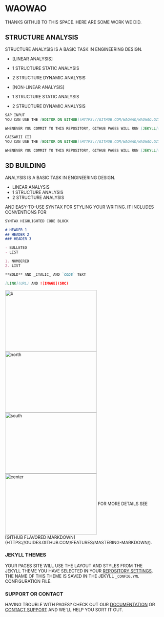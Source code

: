 # WAOWAO

THANKS GITHUB TO THIS SPACE. HERE ARE SOME WORK WE DID. 
## STRUCTURE ANALYSIS
STRUCTURE ANALYSIS IS A BASIC TASK IN ENGINEERING DESIGN. 

- [LINEAR ANALYSIS]
- 1 STRUCTURE STATIC ANALYSIS
- 2 STRUCTURE DYNAMIC ANALYSIS

- [NON-LINEAR ANALYSIS]
- 1 STRUCTURE STATIC ANALYSIS
- 2 STRUCTURE DYNAMIC ANALYSIS

```MARKDOWN
SAP INPUT
YOU CAN USE THE [EDITOR ON GITHUB](HTTPS://GITHUB.COM/WAOWAO/WAOWAO.GITHUB.IO/EDIT/MASTER/README.MD) TO MAINTAIN AND PREVIEW THE CONTENT FOR YOUR WEBSITE IN MARKDOWN FILES.

WHENEVER YOU COMMIT TO THIS REPOSITORY, GITHUB PAGES WILL RUN [JEKYLL](HTTPS://JEKYLLRB.COM/) TO REBUILD THE PAGES IN YOUR SITE, FROM THE CONTENT IN YOUR MARKDOWN FILES.
```

```MARKDOWN
CAESARII CII
YOU CAN USE THE [EDITOR ON GITHUB](HTTPS://GITHUB.COM/WAOWAO/WAOWAO.GITHUB.IO/EDIT/MASTER/README.MD) TO MAINTAIN AND PREVIEW THE CONTENT FOR YOUR WEBSITE IN MARKDOWN FILES.

WHENEVER YOU COMMIT TO THIS REPOSITORY, GITHUB PAGES WILL RUN [JEKYLL](HTTPS://JEKYLLRB.COM/) TO REBUILD THE PAGES IN YOUR SITE, FROM THE CONTENT IN YOUR MARKDOWN FILES.
```
## 3D BUILDING

ANALYSIS IS A BASIC TASK IN ENGINEERING DESIGN. 

- LINEAR ANALYSIS
- 1 STRUCTURE ANALYSIS
- 2 STRUCTURE ANALYSIS


AND EASY-TO-USE SYNTAX FOR STYLING YOUR WRITING. IT INCLUDES CONVENTIONS FOR

```MARKDOWN
SYNTAX HIGHLIGHTED CODE BLOCK

# HEADER 1
## HEADER 2  
### HEADER 3
```

```MARKDOWN
- BULLETED
- LIST

1. NUMBERED
2. LIST

**BOLD** AND _ITALIC_ AND `CODE` TEXT

[LINK](URL) AND ![IMAGE](SRC)

```
<img src="./b.png" width = "300" height = "200" alt="b" align=center />
<img src="./n.png" width = "300" height = "200" alt="north" align=center />
<img src="./s.png" width = "300" height = "200" alt="south" align=center />
<img src="./cen.png" width = "300" height = "200" alt="center" align=center />
FOR MORE DETAILS SEE [GITHUB FLAVORED MARKDOWN](HTTPS://GUIDES.GITHUB.COM/FEATURES/MASTERING-MARKDOWN/).

### JEKYLL THEMES

YOUR PAGES SITE WILL USE THE LAYOUT AND STYLES FROM THE JEKYLL THEME YOU HAVE SELECTED IN YOUR [REPOSITORY SETTINGS](HTTPS://GITHUB.COM/WAOWAO/WAOWAO.GITHUB.IO/SETTINGS). THE NAME OF THIS THEME IS SAVED IN THE JEKYLL `_CONFIG.YML` CONFIGURATION FILE.

### SUPPORT OR CONTACT

HAVING TROUBLE WITH PAGES? CHECK OUT OUR [DOCUMENTATION](HTTPS://HELP.GITHUB.COM/CATEGORIES/GITHUB-PAGES-BASICS/) OR [CONTACT SUPPORT](HTTPS://GITHUB.COM/CONTACT) AND WE’LL HELP YOU SORT IT OUT.
